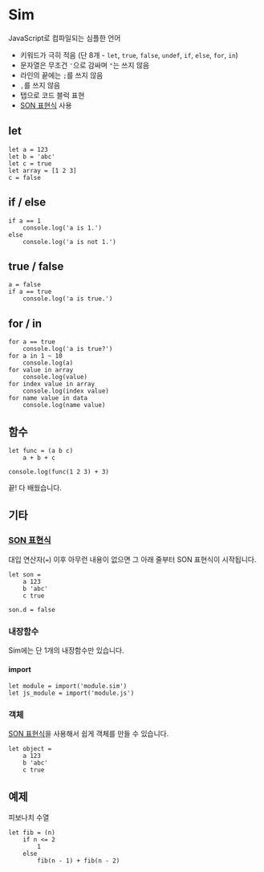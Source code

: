 # Sim
JavaScript로 컴파일되는 심플한 언어
* 키워드가 극히 적음 (단 8개 - `let`, `true`, `false`, `undef`, `if`, `else`, `for`, `in`)
* 문자열은 무조건 `'`으로 감싸며 `"`는 쓰지 않음
* 라인의 끝에는 `;`를 쓰지 않음
* `,`를 쓰지 않음
* 탭으로 코드 블럭 표현
* [SON 표현식](https://github.com/Hanul/SON) 사용

## let
```sim
let a = 123
let b = 'abc'
let c = true
let array = [1 2 3]
c = false
```

## if / else
```sim
if a == 1
    console.log('a is 1.')
else
    console.log('a is not 1.')
```

## true / false
```sim
a = false
if a == true
    console.log('a is true.')
```

## for / in
```
for a == true
    console.log('a is true?')
for a in 1 ~ 10
    console.log(a)
for value in array
    console.log(value)
for index value in array
    console.log(index value)
for name value in data
    console.log(name value)
```

## 함수
```sim
let func = (a b c)
    a + b + c

console.log(func(1 2 3) + 3)
```

끝! 다 배웠습니다.

## 기타
### [SON 표현식](https://github.com/Hanul/SON)
대입 연산자(`=`) 이후 아무런 내용이 없으면 그 아래 줄부터 SON 표현식이 시작됩니다.
```
let son =
	a 123
	b 'abc'
	c true

son.d = false
```

### 내장함수
Sim에는 단 1개의 내장함수만 있습니다.
#### import
```
let module = import('module.sim')
let js_module = import('module.js')
```

### 객체
[SON 표현식](https://github.com/Hanul/SON)을 사용해서 쉽게 객체를 만들 수 있습니다.
```
let object =
	a 123
	b 'abc'
	c true
```

## 예제
피보나치 수열
```
let fib = (n)
    if n <= 2
        1
    else
        fib(n - 1) + fib(n - 2)
```